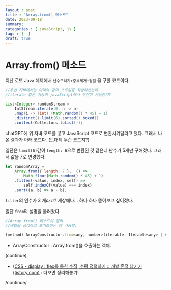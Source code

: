 ```yaml
---
layout : post
title : "Array.from() 메소드"
date: 2023-09-18
summary: 
categories : [ javaScript, js ]
tags : [  ]
draft: true
---
```


# Array.from() 메소드

지난 로또 Java 예제에서 `난수구하기+중복제거+정렬` 을 구한 코드이다.
```java
//우선 자바에서는 아래와 같이 스트림을 작성해봤는데.. 
//iterate 같은 기능이 javaScript에서 구현이 가능한가?

List<Integer> randomStream = 
    IntStream.iterate(0, n -> n)
    .map(i -> (int) (Math.random() * 45) + 1)
    .distinct().limit(6).sorted().boxed()
    .collect(Collectors.toList());
```

chatGPT에 위 자바 코드를 넣고 JavaScript 코드로 변환시켜달라고 했다.  그래서 나온 결과가 아래 코드다. (도대체 무슨 코드지?)

일단은 `limit(6)`값이  `length: 6`으로 변환된 것 같은데 난수가 5개만 구해졌다. 그래서 값을 7로 변경했다.

```javascript
let randomArray = 
    Array.from({ length: 7 },  () => 			       
    	Math.floor(Math.random() * 45) + 1)
	.filter((value, index, self) => 
        self.indexOf(value) === index)
	.sort((a, b) => a - b);
```

`filter`의 인수가 3 개라고? 세상에나... 하나 하나 뜯어보고 싶어졌다.

일단 `from`의 설명을 불러왔다.

```javascript
//Array.from() 메소드의 정의.
//배열을 생성하고 초기화하는 데 사용함.

(method) ArrayConstructor.from<any, number>(iterable: Iterable<any> | ArrayLike<any>, mapfn: (v: any, k: number) => number, thisArg?: any): number[] (+3 overloads)
```

* ArrayConstructor : Array.from()을 호출하는 객체.

(continue)

* ([CSS - display : flex를 통한 수직, 수평 정렬하기 :: 개발 흔적 남기기(tistory.com)](https://myhappyman.tistory.com/7) : 다보면 정리해놓기!


/continue/
